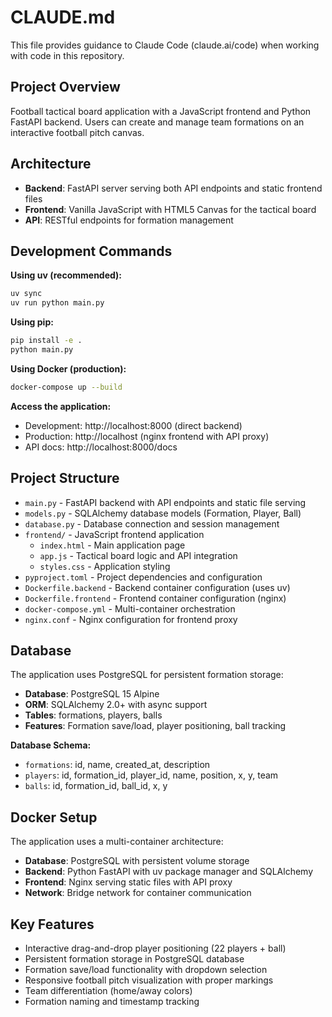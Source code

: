# CLAUDE.md

This file provides guidance to Claude Code (claude.ai/code) when working with code in this repository.

## Project Overview

Football tactical board application with a JavaScript frontend and Python FastAPI backend. Users can create and manage team formations on an interactive football pitch canvas.

## Architecture

- **Backend**: FastAPI server serving both API endpoints and static frontend files
- **Frontend**: Vanilla JavaScript with HTML5 Canvas for the tactical board
- **API**: RESTful endpoints for formation management

## Development Commands

**Using uv (recommended):**
```bash
uv sync
uv run python main.py
```

**Using pip:**
```bash
pip install -e .
python main.py
```

**Using Docker (production):**
```bash
docker-compose up --build
```

**Access the application:**
- Development: http://localhost:8000 (direct backend)
- Production: http://localhost (nginx frontend with API proxy)
- API docs: http://localhost:8000/docs

## Project Structure

- `main.py` - FastAPI backend with API endpoints and static file serving
- `models.py` - SQLAlchemy database models (Formation, Player, Ball)
- `database.py` - Database connection and session management
- `frontend/` - JavaScript frontend application
  - `index.html` - Main application page
  - `app.js` - Tactical board logic and API integration
  - `styles.css` - Application styling
- `pyproject.toml` - Project dependencies and configuration
- `Dockerfile.backend` - Backend container configuration (uses uv)
- `Dockerfile.frontend` - Frontend container configuration (nginx)
- `docker-compose.yml` - Multi-container orchestration
- `nginx.conf` - Nginx configuration for frontend proxy

## Database

The application uses PostgreSQL for persistent formation storage:
- **Database**: PostgreSQL 15 Alpine
- **ORM**: SQLAlchemy 2.0+ with async support
- **Tables**: formations, players, balls
- **Features**: Formation save/load, player positioning, ball tracking

**Database Schema:**
- `formations`: id, name, created_at, description
- `players`: id, formation_id, player_id, name, position, x, y, team
- `balls`: id, formation_id, ball_id, x, y

## Docker Setup

The application uses a multi-container architecture:
- **Database**: PostgreSQL with persistent volume storage
- **Backend**: Python FastAPI with uv package manager and SQLAlchemy
- **Frontend**: Nginx serving static files with API proxy
- **Network**: Bridge network for container communication

## Key Features

- Interactive drag-and-drop player positioning (22 players + ball)
- Persistent formation storage in PostgreSQL database
- Formation save/load functionality with dropdown selection
- Responsive football pitch visualization with proper markings
- Team differentiation (home/away colors)
- Formation naming and timestamp tracking